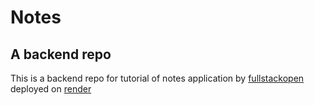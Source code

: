 # Notes 
## A backend repo 

This is a backend repo for tutorial of notes application by [fullstackopen](https://fulstackopen.com/en) deployed on [render](https://render.com)
